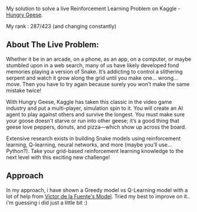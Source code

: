 My solution to solve a live Reinforcement Learning Problem on Kaggle - [Hungry Geese](https://www.kaggle.com/c/hungry-geese).

My rank : 287/423 (and changing constantly)

## About The Live Problem: 
Whether it be in an arcade, on a phone, as an app, on a computer, or maybe stumbled upon in a web search, many of us have likely developed fond memories playing a version of Snake. It’s addicting to control a slithering serpent and watch it grow along the grid until you make one… wrong… move. Then you have to try again because surely you won’t make the same mistake twice!

With Hungry Geese, Kaggle has taken this classic in the video game industry and put a multi-player, simulation spin to it. You will create an AI agent to play against others and survive the longest. You must make sure your goose doesn’t starve or run into other geese; it’s a good thing that geese love peppers, donuts, and pizza—which show up across the board.

Extensive research exists in building Snake models using reinforcement learning, Q-learning, neural networks, and more (maybe you’ll use… Python?). Take your grid-based reinforcement learning knowledge to the next level with this exciting new challenge!

## Approach
In my approach, i have shown a Greedy model vs Q-Learning model with a lot of help from [Victor de la Fuente's Model](https://www.kaggle.com/victordelafuente/hungrygeese-q-learning-common-sense-knowledge). Tried my best to improve on it.. i'm guessing i did just a little bit :)
